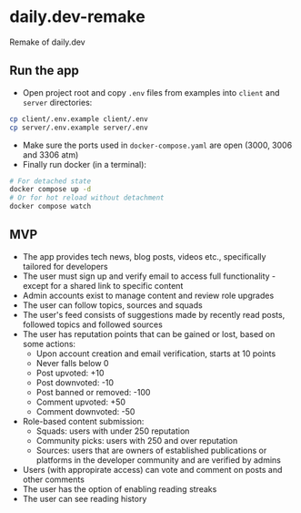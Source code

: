 # daily.dev-remake

Remake of daily.dev

## Run the app

- Open project root and copy `.env` files from examples into `client` and `server` directories:

```bash
cp client/.env.example client/.env
cp server/.env.example server/.env
```

- Make sure the ports used in `docker-compose.yaml` are open (3000, 3006 and 3306 atm)
- Finally run docker (in a terminal):

```bash
# For detached state
docker compose up -d
# Or for hot reload without detachment
docker compose watch
```

## MVP

- The app provides tech news, blog posts, videos etc., specifically tailored for developers
- The user must sign up and verify email to access full functionality - except for a shared link to specific content
- Admin accounts exist to manage content and review role upgrades
- The user can follow topics, sources and squads
- The user's feed consists of suggestions made by recently read posts, followed topics and followed sources
- The user has reputation points that can be gained or lost, based on some actions:
  - Upon account creation and email verification, starts at 10 points
  - Never falls below 0
  - Post upvoted: +10
  - Post downvoted: -10
  - Post banned or removed: -100
  - Comment upvoted: +50
  - Comment downvoted: -50
- Role-based content submission:
  - Squads: users with under 250 reputation
  - Community picks: users with 250 and over reputation
  - Sources: users that are owners of established publications or platforms in the developer community and are verified by admins
- Users (with appropirate access) can vote and comment on posts and other comments
- The user has the option of enabling reading streaks
- The user can see reading history
